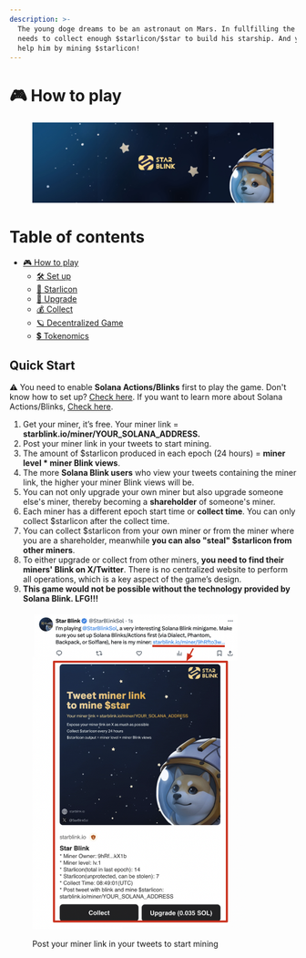 ```yaml
---
description: >-
  The young doge dreams to be an astronaut on Mars. In fullfilling the dream, he
  needs to collect enough $starlicon/$star to build his starship. And you can
  help him by mining $starlicon!
---
```


# 🎮 How to play

<figure><img src="assets/banner (1).jpg" alt=""><figcaption></figcaption></figure>

# Table of contents

* [🎮 How to play](README.md)
  * [🛠️ Set up](how-to-play/set-up.md)
  * [🌟 Starlicon](how-to-play/starlicon.md)
  * [💪 Upgrade](how-to-play/upgrade.md)
  * [💰 Collect](how-to-play/collect.md)
  * [🪐 Decentralized Game](how-to-play/decentralized-game.md)
  * [💲 Tokenomics](how-to-play/tokenomics.md)

## Quick Start

⚠️ You need to enable **Solana Actions/Blinks** first to play the game. Don't know how to set up?  [Check here](how-to-play/set-up.md). If you want to learn more about Solana Actions/Blinks, [Check here](https://docs.dialect.to/documentation).

1. Get your miner, it’s free. Your miner link = **starblink.io/miner/YOUR\_SOLANA\_ADDRESS.**
2. Post your miner link in your tweets to start mining.
3. The amount of $starlicon produced in each epoch (24 hours) = **miner level \* miner Blink views**.
4. The more **Solana Blink users** who view your tweets containing the miner link, the higher your miner Blink views will be.
5. You can not only upgrade your own miner but also upgrade someone else's miner, thereby becoming a **shareholder** of someone's miner.
6. Each miner has a different epoch start time or **collect time**. You can only collect $starlicon after the collect time.
7. You can collect $starlicon from your own miner or from the miner where you are a shareholder, meanwhile **you can also "steal" $starlicon from other miners**.
8. To either upgrade or collect from other miners, **you need to find their miners' Blink on X/Twitter**. There is no centralized website to perform all operations, which is a key aspect of the game’s design.
9. **This game would not be possible without the technology provided by Solana Blink. LFG!!!**

<figure><img src="assets/image.png" alt="" width="375"><figcaption><p>Post your miner link in your tweets to start mining</p></figcaption></figure>
